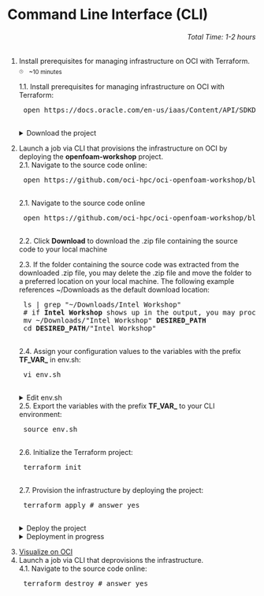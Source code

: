 # Command Line Interface (CLI)
###### <p align="right">Total Time: 1-2 hours</p>
1. Install prerequisites for managing infrastructure on OCI with Terraform.\
<sub><sup><sub>:clock3:</sub></sup></sub>
	&nbsp;
	<sub>~10 minutes</sub>
	<p></p>
	1.1. Install prerequisites for managing infrastructure on OCI with Terraform:
	<p></p>
	<pre>
	open https://docs.oracle.com/en-us/iaas/Content/API/SDKDocs/terraformgetstarted.htm
	</pre>
	<details>
		<summary>Download the project</summary>
	<div style="text-align:center"><img src="https://github.com/oci-hpc/oci-openfoam-workshop/blob/oci-hpc/pictures/pre-cli-deployment/01-download-from-github.png" width=70%/>
	</div>
	</details>
	<p></p>
2. Launch a job via CLI that provisions the infrastructure on OCI by deploying the <b>openfoam-workshop</b> project.\
	2.1. Navigate to the source code online:
	<p></p>
	<pre>
	open https://github.com/oci-hpc/oci-openfoam-workshop/blob/oci-hpc/Resources/Intel%20Workshop.zip
	</pre>
	<p></p>
	2.1. Navigate to the source code online
	<p></p>
	<pre>
	open https://github.com/oci-hpc/oci-openfoam-workshop/blob/oci-hpc/Resources/Intel%20Workshop.zip
	</pre>
	<p></p>
	2.2. Click <b>Download</b> to download the .zip file containing the source code to your local machine
	<p></p>
	2.3. If the folder containing the source code was extracted from the downloaded .zip file, you may delete the .zip file and move the folder to a preferred location on your local machine. The following example references ~/Downloads as the default download location:
	<p></p>
	<pre>
	ls | grep "~/Downloads/Intel Workshop"
	# if <b>Intel Workshop</b> shows up in the output, you may proceed with <b>rm "~/DownloadsIntel Workshop.zip"</b>
	mv ~/Downloads/"Intel Workshop" <b>DESIRED_PATH</b>
	cd <b>DESIRED_PATH</b>/"Intel Workshop"
	</pre>
	<p></p>
	2.4. Assign your configuration values to the variables with the prefix <b>TF_VAR_</b> in env.sh:
	<pre>
	vi env.sh
	</pre>
	<p></p>
	<details>
		<summary>Edit env.sh</summary>
	<div style="text-align:center"><img src="https://github.com/oci-hpc/oci-openfoam-workshop/blob/oci-hpc/pictures/pre-cli-deployment/02-edit-env.png" width=70%/>
	</div>
	</details>
	2.5. Export the variables with the prefix <b>TF_VAR_</b> to your CLI environment:
	<pre>
	source env.sh
	</pre>
	<p></p>
	2.6. Initialize the Terraform project:
	<pre>
	terraform init
	</pre>
	<p></p>
	2.7. Provision the infrastructure by deploying the project:
	<pre>
	terraform apply # answer yes
	</pre>
	<p></p>
	<details>
		<summary>Deploy the project</summary>
	<div style="text-align:center"><img src="https://github.com/oci-hpc/oci-openfoam-workshop/blob/oci-hpc/pictures/pre-cli-deployment/03-terraform-yes-apply.png" width=40%/>
	</div>
	</details>
	<details>
		<summary>Deployment in progress</summary>
	<div style="text-align:center"><img src="https://github.com/oci-hpc/oci-openfoam-workshop/blob/oci-hpc/pictures/pre-cli-deployment/04-cli-deployment-in-progress.png" width=80%/>
	</div>
	</details>
	<p></p>
3. [Visualize on OCI](https://github.com/oci-hpc/oci-openfoam-workshop/blob/oci-hpc/README.md)
4. Launch a job via CLI that deprovisions the infrastructure.\
	4.1. Navigate to the source code online:
	<p></p>
	<pre>
	terraform destroy # answer yes
	</pre>
	<p></p>